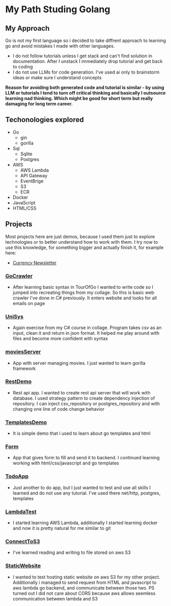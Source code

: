# My Path Studing Golang

## My Approach 
Go is not my first language so i decided to take diffrent approach to learning go and avoid mistakes I made with other languages.
- I do not follow tutorials unless I get stack and can't find solution in documentation. After I unstack I immediately drop tutorial and get back to coding
- I do not use LLMs for code generation. I've used ai only to brainstorm ideas or make sure I understand concepts

**Reason for avoiding both generated code and tutorial is similar - by using LLM or tutorials I tend to turn off critical thinking and basically I outsource learning nad thinking. 
Which might be good for short term but really damaging for long term career.**

## Techonologies explored 
- Go
  - gin
  - gorilla
- Sql
  - Sqlite
  - Postgres
- AWS
  - AWS Lambda
  - API Gateway
  - EventBrige
  - S3
  - ECR
- Docker
- JavaScript
- HTML/CSS

## Projects 
Most projects here are just demos, because I used them just to explore technologies or to better understand how to work with them.
I try now to use this knowledge, for something bigger and actually finish it, for example here: 
- <a href="https://github.com/PawelHarasiuk/CurrencyNewsletter">Currency Newsletter</a> 

### <a href="https://github.com/PawelHarasiuk/GoStudy/tree/main/GoCrawler">GoCrawler</a>
- After learning basic syntax in TourOfGo I wanted to write code so I jumped into recreating things from my collage. So this is basic web crawler I've done in C# previously. It enters website and looks for all emails on page
### <a href="https://github.com/PawelHarasiuk/GoStudy/tree/main/UniSys">UniSys</a>
- Again exercise from my C# course in collage. Program takes csv as an input, clean it and return in json format. It helped me play around with files and become more confident with syntax
### <a href="https://github.com/PawelHarasiuk/GoStudy/tree/main/moviesServer">moviesServer</a>
- App with server managing movies. I just wanted to learn gorilla framework
### <a href="https://github.com/PawelHarasiuk/GoStudy/tree/main/RestDemo">RestDemo</a>
- Rest api app. I wanted to create rest api server that will work with database. I used strategy pattern to create dependency injection of repository. I can inject csv_repository or postgres_repository and with changing one line of code change behavior 
### <a href="https://github.com/PawelHarasiuk/GoStudy/tree/main/TemplatesDemo">TemplatesDemo</a>
- It is simple demo that i used to learn about go templates and html 
### <a href="https://github.com/PawelHarasiuk/GoStudy/tree/main/Form">Form</a>
- App that gives form to fill and send it to backend. I continued learning working with html/css/javascript and go templates
### <a href="https://github.com/PawelHarasiuk/GoStudy/tree/main/TodoApp">TodoApp</a>
- Just another to do app, but I just wanted to test and use all skills I learned and do not use any tutorial. I've used there net/http, postgres, templates
### <a href="https://github.com/PawelHarasiuk/GoStudy/tree/main/LambdaTest">LambdaTest</a>
- I started learning AWS Lambda, additionally I started learning docker and now it is pretty natural for me similar to git
### <a href="https://github.com/PawelHarasiuk/GoStudy/tree/main/ConnectToS3">ConnectToS3</a>
- I've learned reading and writing to file stored on aws S3
### <a href="https://github.com/PawelHarasiuk/GoStudy/tree/main/StaticWebsite">StaticWebsite</a>
- I wanted to test hosting static website on aws S3 for my other project. Additionally i managed to send request from HTML and javascript to aws lambda go backend, and communicate between those two. PS turned out I did not care about CORS because aws allows seemless communication between lambda and S3

